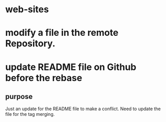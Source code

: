 # web-sites
# modify a file in the remote Repository.
# update README file on Github before the rebase
## purpose
Just an update for the README file to make a conflict.
Need to update the file for the tag merging.
